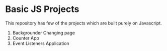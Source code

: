 # Basic JS Projects
This repository has few of the projects which are built purely on Javascript.
<br>
1. Backgrounder Changing page
2. Counter App
3. Event Listeners Application
